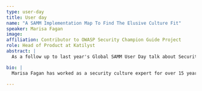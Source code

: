 ```yaml
---
type: user-day
title: User day
name: "A SAMM Implementation Map To Find The Elusive Culture Fit"
speaker: Marisa Fagan
image: 
affiliation: Contributor to OWASP Security Champion Guide Project
role: Head of Product at Katilyst
abstract: |
  As a follow up to last year's Global SAMM User Day talk about Security Culture, this talk will deep dive into the specific SAMM practices that have user implications and draw a map for how to deliver high marks in your SAMM maturity levels. Improving security practices requires tools, buy-in, and culture change. This talk will lead you to that last missing piece of the map to success!

bio: |
  Marisa Fagan has worked as a security culture expert for over 15 years building security champion programs and helping companies discover how to change their security culture. She currently serves as Head of Product at Katilyst, and previously worked at companies like Atlassian, Synopsys, and Salesforce. Over the years, she has created maturity action plans and done a couple BSIMMs. She lives in San Francisco, CA, USA. 

---
```

